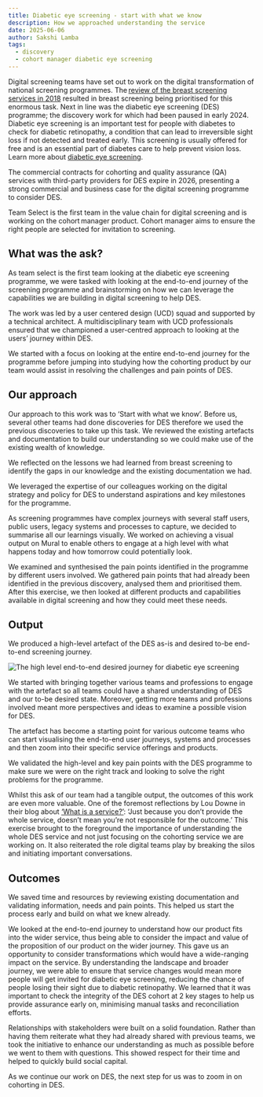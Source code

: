 ```yaml
---
title: Diabetic eye screening - start with what we know 
description: How we approached understanding the service
date: 2025-06-06
author: Sakshi Lamba
tags:
  - discovery
  - cohort manager diabetic eye screening
--- 
```


Digital screening teams have set out to work on the digital transformation of national screening programmes. The [review of the breast screening services in 2018](https://assets.publishing.service.gov.uk/government/uploads/system/uploads/attachment_data/file/764413/independent-breast-screening-review-report.pdf) resulted in breast screening being prioritised for this enormous task. Next in line was the diabetic eye screening (DES) programme; the discovery work for which had been paused in early 2024. Diabetic eye screening is an important test for people with diabetes to check for diabetic retinopathy, a condition that can lead to irreversible sight loss if not detected and treated early. This screening is usually offered for free and is an essential part of diabetes care to help prevent vision loss. Learn more about [diabetic eye screening](https://www.nhs.uk/tests-and-treatments/diabetic-eye-screening/).  

The commercial contracts for cohorting and quality assurance (QA) services with third-party providers for DES expire in 2026, presenting a strong commercial and business case for the digital screening programme to consider DES.  

Team Select is the first team in the value chain for digital screening and is working on the cohort manager product. Cohort manager aims to ensure the right people are selected for invitation to screening.   

## What was the ask?   

As team select is the first team looking at the diabetic eye screening programme, we were tasked with looking at the end-to-end journey of the screening programme and brainstorming on how we can leverage the capabilities we are building in digital screening to help DES.  

The work was led by a user centered design (UCD) squad and supported by a technical architect. A multidisciplinary team with UCD professionals ensured that we championed a user-centred approach to looking at the users’ journey within DES.   

We started with a focus on looking at the entire end-to-end journey for the programme before jumping into studying how the cohorting product by our team would assist in resolving the challenges and pain points of DES.   

## Our approach  

Our approach to this work was to ‘Start with what we know’. Before us, several other teams had done discoveries for DES therefore we used the previous discoveries to take up this task. We reviewed the existing artefacts and documentation to build our understanding so we could make use of the existing wealth of knowledge.   

We reflected on the lessons we had learned from breast screening to identify the gaps in our knowledge and the existing documentation we had.  

We leveraged the expertise of our colleagues working on the digital strategy and policy for DES to understand aspirations and key milestones for the programme.  

As screening programmes have complex journeys with several staff users, public users, legacy systems and processes to capture, we decided to summarise all our learnings visually. We worked on achieving a visual output on Mural to enable others to engage at a high level with what happens today and how tomorrow could potentially look.  

We examined and synthesised the pain points identified in the programme by different users involved. We gathered pain points that had already been identified in the previous discovery, analysed them and prioritised them. After this exercise, we then looked at different products and capabilities available in digital screening and how they could meet these needs.  

## Output 

We produced a high-level artefact of the DES as-is and desired to-be end-to-end screening journey.

![The high level end-to-end desired journey for diabetic eye screening](end-to-end-journey.png)

We started with bringing together various teams and professions to engage with the artefact so all teams could have a shared understanding of DES and our to-be desired state. Moreover, getting more teams and professions involved meant more perspectives and ideas to examine a possible vision for DES.

The artefact has become a starting point for various outcome teams who can start visualising the end-to-end user journeys, systems and processes and then zoom into their specific service offerings and products.   

We validated the high-level and key pain points with the DES programme to make sure we were on the right track and looking to solve the right problems for the programme.   

Whilst this ask of our team had a tangible output, the outcomes of this work are even more valuable. One of the foremost reflections by Lou Downe in their blog about [‘What is a service?’](https://good.services/blog/what-is-a-service): ‘Just because you don’t provide the whole service, doesn’t mean you’re not responsible for the outcome.’ This exercise brought to the foreground the importance of understanding the whole DES service and not just focusing on the cohorting service we are working on. It also reiterated the role digital teams play by breaking the silos and initiating important conversations.   

## Outcomes 

We saved time and resources by reviewing existing documentation and validating information, needs and pain points. This helped us start the process early and build on what we knew already.   

We looked at the end-to-end journey to understand how our product fits into the wider service, thus being able to consider the impact and value of the proposition of our product on the wider journey. This gave us an opportunity to consider transformations which would have a wide-ranging impact on the service. By understanding the landscape and broader journey, we were able to ensure that service changes would mean more people will get invited for diabetic eye screening, reducing the chance of people losing their sight due to diabetic retinopathy. We learned that it was important to check the integrity of the DES cohort at 2 key stages to help us provide assurance early on, minimising manual tasks and reconciliation efforts.   

Relationships with stakeholders were built on a solid foundation. Rather than having them reiterate what they had already shared with previous teams, we took the initiative to enhance our understanding as much as possible before we went to them with questions. This showed respect for their time and helped to quickly build social capital.  

As we continue our work on DES, the next step for us was to zoom in on cohorting in DES. 